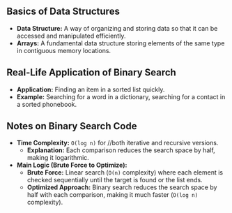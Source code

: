 ## Basics of Data Structures
- **Data Structure:** A way of organizing and storing data so that it can be accessed and manipulated efficiently.
- **Arrays:** A fundamental data structure storing elements of the same type in contiguous memory locations.

## Real-Life Application of Binary Search
- **Application:** Finding an item in a sorted list quickly.
- **Example:** Searching for a word in a dictionary, searching for a contact in a sorted phonebook.

## Notes on Binary Search Code
- **Time Complexity:** `O(log n)` for //both iterative and recursive versions.
  - **Explanation:** Each comparison reduces the search space by half, making it logarithmic.
- **Main Logic (Brute Force to Optimize):**
  - **Brute Force:** Linear search (`O(n)` complexity) where each element is checked sequentially until the target is found or the list ends.
  - **Optimized Approach:** Binary search reduces the search space by half with each comparison, making it much faster (`O(log n)` complexity).

